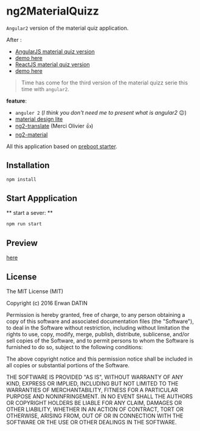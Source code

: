 # ng2MaterialQuizz

`Angular2` version of the material quiz application.

After :

- [AngularJS material quiz version](https://github.com/MacKentoch/ngMaterialQuizz)
 - [demo here](https://rawgit.com/MacKentoch/ngMaterialQuizz/v0.2.1/public/index.html)
- [ReactJS material quiz version](https://github.com/MacKentoch/reactMaterialQuizz)
 - [demo here](https://rawgit.com/MacKentoch/reactMaterialQuizz/v1.3.0/public/index.html)

>Time has come for the third version of the material quizz serie this time with `angular2`.

**feature**:

- `anguler 2` (*I think you don't need me to present what is angular2* :wink:)
- [material design lite](https://www.getmdl.io/components/index.html)
- [ng2-translate](https://github.com/ocombe/ng2-translate) (Merci Olivier :+1:)
- [ng2-material](https://justindujardin.github.io/ng2-material/)

All this application based on [preboot starter](https://github.com/preboot/angular2-webpack).

## Installation

```bash
npm install
```

## Start Appplication

** start a sever: **
```bash
npm run start
```

## Preview

[here](https://rawgit.com/MacKentoch/ng2MaterialQuizz/v0.1.0/dist/index.html)

## License

The MIT License (MIT)

Copyright (c) 2016 Erwan DATIN

Permission is hereby granted, free of charge, to any person obtaining a copy
of this software and associated documentation files (the "Software"), to deal
in the Software without restriction, including without limitation the rights
to use, copy, modify, merge, publish, distribute, sublicense, and/or sell
copies of the Software, and to permit persons to whom the Software is
furnished to do so, subject to the following conditions:

The above copyright notice and this permission notice shall be included in
all copies or substantial portions of the Software.

THE SOFTWARE IS PROVIDED "AS IS", WITHOUT WARRANTY OF ANY KIND, EXPRESS OR
IMPLIED, INCLUDING BUT NOT LIMITED TO THE WARRANTIES OF MERCHANTABILITY,
FITNESS FOR A PARTICULAR PURPOSE AND NONINFRINGEMENT. IN NO EVENT SHALL THE
AUTHORS OR COPYRIGHT HOLDERS BE LIABLE FOR ANY CLAIM, DAMAGES OR OTHER
LIABILITY, WHETHER IN AN ACTION OF CONTRACT, TORT OR OTHERWISE, ARISING FROM,
OUT OF OR IN CONNECTION WITH THE SOFTWARE OR THE USE OR OTHER DEALINGS IN
THE SOFTWARE.
